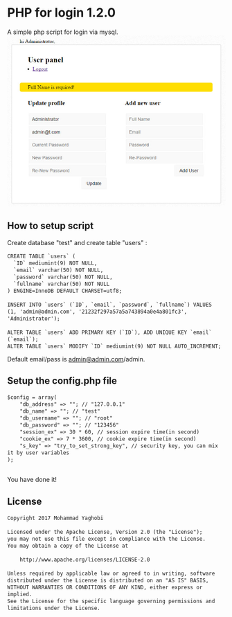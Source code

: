 PHP for login 1.2.0
=================================

A simple php script for login via mysql.
<br>
![Alt text](screenshot/shot1.jpg?raw=true "ScreenShot")

How to setup script
---
Create database "test" and create table "users" :
```
CREATE TABLE `users` (
  `ID` mediumint(9) NOT NULL,
  `email` varchar(50) NOT NULL,
  `password` varchar(50) NOT NULL,
  `fullname` varchar(50) NOT NULL
) ENGINE=InnoDB DEFAULT CHARSET=utf8;

INSERT INTO `users` (`ID`, `email`, `password`, `fullname`) VALUES
(1, 'admin@admin.com', '21232f297a57a5a743894a0e4a801fc3', 'Administrator');

ALTER TABLE `users` ADD PRIMARY KEY (`ID`), ADD UNIQUE KEY `email` (`email`);
ALTER TABLE `users` MODIFY `ID` mediumint(9) NOT NULL AUTO_INCREMENT;
```
Default email/pass is admin@admin.com/admin.

Setup the config.php file
---
```
$config = array(
	"db_address" => ""; // "127.0.0.1"
	"db_name" => ""; // "test"
	"db_username" => ""; // "root"
	"db_password" => ""; // "123456"
	"session_ex" => 30 * 60, // session expire time(in second)
	"cookie_ex" => 7 * 3600, // cookie expire time(in second)
	"s_key" => "try_to_set_strong_key", // security key, you can mix it by user variables
);


```
You have done it!


License
---
```
Copyright 2017 Mohammad Yaghobi

Licensed under the Apache License, Version 2.0 (the "License");
you may not use this file except in compliance with the License.
You may obtain a copy of the License at

    http://www.apache.org/licenses/LICENSE-2.0

Unless required by applicable law or agreed to in writing, software
distributed under the License is distributed on an "AS IS" BASIS,
WITHOUT WARRANTIES OR CONDITIONS OF ANY KIND, either express or implied.
See the License for the specific language governing permissions and
limitations under the License.
```
